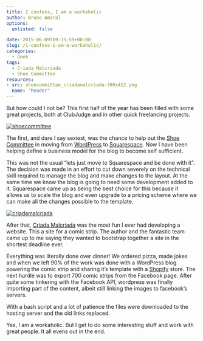```yaml
---
title: I confess, I am a workaholic
author: Bruno Amaral
options:
  unlisted: false

date: 2015-06-09T09:15:59+00:00
slug: /i-confess-i-am-a-workaholic/
categories:
  - Geek
tags:
  - Criada Malcriada
  - Shoe Committee
resources: 
- src: shoecommittee_criadamalcriada-700x412.png
  name: "header"
---
```

But how could I not be?&nbsp;This first half of the&nbsp;year has been filled with some great projects, both at ClubJudge and in other quick&nbsp;freelancing projects.

[<img class="alignnone wp-image-1964 size-full" src="shoecommittee.png" alt="shoecommittee" />][1]

The first, and dare I say sexiest, was the chance to help out the [Shoe Committee][2] in moving from [WordPress][3] to [Squarespace][4]. Now I have been helping define a business model for the blog to become self sufficient.

This was not the usual &#8220;lets just move to Squarespace and be done with it&#8221;. The decision was made in an effort to cut down severely on the technical skill required to manage the blog and make changes to the layout. At the same time we know the blog is going to need some development added to it. Squarespace came up as being the best choice for this because it allows&nbsp;us to scale the blog and even upgrade to a pricing scheme where we can&nbsp;make all the changes possible to the template.

[<img class="alignnone size-full wp-image-1965" src="criadamalcriada.png" alt="criadamalcriada" />][5]

After that, [Criada Malcriada][6] was the most fun I ever had developing a website. This a site for a comic strip.&nbsp;The author and the&nbsp;fantastic team came up to me saying they&nbsp;wanted to bootstrap together a site in the shortest deadline ever.

Everything was literally done over dinner! We ordered pizza, made jokes and when we left 90% of the work was done with a WordPress blog powering the comic strip and sharing it&#8217;s template with a [Shopify][7] store. The next hurdle was to&nbsp;export&nbsp;700 comic strips from the Facebook page. After quite some tinkering with the Facebook API, wordpress was finally importing part of the content, albeit still&nbsp;linking the images to facebook&#8217;s servers.

With a bash script and a lot of patience the files were downloaded to the hosting server and the old links replaced.

Yes, I am a workaholic. But I get to do some interesting stuff and work with great people. It all evens out in the end.



 [1]: https://shoecommittee.com
 [2]: https://shoecommittee.com/
 [3]: https://Wordpress.org
 [4]: https://Squarespace.com
 [5]: https://criadamalcriada.com
 [6]: https://criadamalcriada.com/
 [7]: https://www.shopify.com/?ref=bruno-amaral
